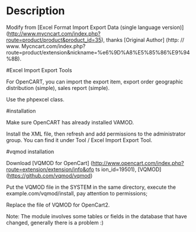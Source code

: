 # Description

Modify from [Excel Format Import Export Data (single language version)] (http://www.mycncart.com/index.php?route=product/product&product_id=35), thanks [Original Author] (http: // www. Mycncart.com/index.php?route=product/extension&nickname=%e6%9D%A8%E5%85%86%E9%94%8B).

#Excel Import Export Tools

For OpenCART, you can import the export item, export order geographic distribution (simple), sales report (simple).

Use the phpexcel class.

#installation

Make sure OpenCART has already installed VAMOD.

Install the XML file, then refresh and add permissions to the administrator group. You can find it under Tool / Excel Import Export Tool.

#vqmod installation

Download [VQMOD for OpenCart] (http://www.opencart.com/index.php?route=extension/extension/info&ofo ts ion_id=19501), [VQMOD] (https://github.com/vqmod/vqmod)

Put the VQMOD file in the SYSTEM in the same directory, execute the example.com/vqmod/install, pay attention to permissions;

Replace the file of VQMOD for OpenCart2.

Note: The module involves some tables or fields in the database that have changed, generally there is a problem :)
